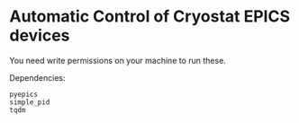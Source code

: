 # Automatic Control of Cryostat EPICS devices

You need write permissions on your machine to run these.

Dependencies:

```
pyepics
simple_pid
tqdm
```

